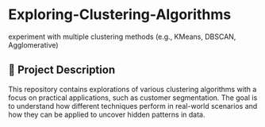 # Exploring-Clustering-Algorithms
experiment with multiple clustering methods (e.g., KMeans, DBSCAN, Agglomerative)
## 📘 Project Description
This repository contains explorations of various clustering algorithms with a focus on practical applications, such as customer segmentation. The goal is to understand how different techniques perform in real-world scenarios and how they can be applied to uncover hidden patterns in data.

